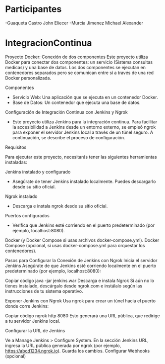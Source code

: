 # Participantes

-Guaqueta Castro John Eliecer
-Murcia Jimenez Michael Alexander


# IntegracionContinua

Proyecto Docker: Conexión de dos componentes
Este proyecto utiliza Docker para conectar dos componentes: un servicio (Sistema consultas medicas) y una base de datos. Los dos componentes se ejecutan en contenedores separados pero se comunican entre sí a través de una red Docker personalizada.

Componentes

- Servicio Web: Una aplicación que se ejecuta en un contenedor Docker.
- Base de Datos: Un contenedor que ejecuta una base de datos.

Configuración de Integración Continua con Jenkins y Ngrok

- Este proyecto utiliza Jenkins para la integración continua. Para facilitar la accesibilidad a Jenkins desde un entorno externo, se empleó ngrok para exponer el servidor Jenkins local a través de un túnel seguro. A continuación, se describe el proceso de configuración.

Requisitos

Para ejecutar este proyecto, necesitarás tener las siguientes herramientas instaladas:

Jenkins instalado y configurado
- Asegúrate de tener Jenkins instalado localmente. Puedes descargarlo desde su sitio oficial.

Ngrok instalado
- Descarga e instala ngrok desde su sitio oficial.

Puertos configurados
- Verifica que Jenkins esté corriendo en el puerto predeterminado (por ejemplo, localhost:8080).

Docker (y Docker Compose si usas archivos docker-compose.yml).
Docker Compose (opcional, si usas docker-compose.yml para orquestar los contenedores).

Pasos para Configurar la Conexión de Jenkins con Ngrok
Inicia el servidor Jenkins
Asegúrate de que Jenkins esté corriendo localmente en el puerto predeterminado (por ejemplo, localhost:8080):

Copiar código
java -jar jenkins.war
Descarga e instala Ngrok
Si aún no lo tienes instalado, descárgalo desde ngrok.com e instálalo según las instrucciones de tu sistema operativo.

Exponer Jenkins con Ngrok
Usa ngrok para crear un túnel hacia el puerto donde corre Jenkins:

Copiar código
ngrok http 8080
Esto generará una URL pública, que redirige a tu servidor Jenkins local.

Configurar la URL de Jenkins

Ve a Manage Jenkins > Configure System.
En la sección Jenkins URL, ingresa la URL pública generada por ngrok (por ejemplo, https://abcd1234.ngrok.io).
Guarda los cambios.
Configurar Webhooks (opcional)


